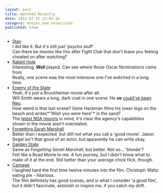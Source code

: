 ```yaml
---
layout: post
title: Watched Recently
date: 2012-07-31 22:45:16
category: movies_and_television
published: true
---
```

* [Stay](http://www.imdb.com/title/tt0371257/)  
I did like it. But it's still just 'psycho stuff'  
Can there be movies like this after *Fight Club* that don't leave you feeling cheated on after watching?
* [Rabbit Hole](http://www.imdb.com/title/tt0935075/)  
Interesting. **Well** played. Can see where those Oscar Nominations came from  
Really, one scene was the most intensive one I've watched in a long time. 
* [Enemy of the State](http://www.imdb.com/title/tt0120660/)  
 Yeah, it's just a Bruckheimer movie after all.  
Will Smith wears a long, dark coat in one scene. He **so** [could've been Neo](http://www.toptenz.net/10-actors-who-passed-on-movie-roles.php).  
How weird is that last scene? Gene Hackman films his lower legs on the beach and writes*"Wish you were here"* in the sand?  
The [latest NSA reports](http://www.wired.com/search?query=NSA&cx=010858178366868418930%3Afk33zkiunj8&cof=FORID%3A9&ie=UTF-8) in mind, it's clear the agency's capabilities shown in the movie aren't overstated.
* [Forgetting Sarah Marshall](http://www.imdb.com/title/tt0800039/)  
Better than I expected, but still not what you call a 'good movie'. Jason Segel isn't that good of an actor, but apparently he can write okay. 
* [Garden State](http://www.imdb.com/title/tt0333766/)  
Same as *Forgetting Sarah Marshall*, but better. Not so... 'blonde'?  
Felt like a Road Movie to me. A fun journey, but I didn't know what to make of it at the end. Still better than your average chick flick, though.
* [Carnage](http://www.imdb.com/title/tt1692486/)  
I laughed hard the first time twelve minutes into the film. Christoph Waltz eating pie - hilarious.  
The film definitely has good scenes, and is what I consider 'a good film', but it  didn't fascinate, astonish or inspire me, if you catch my drift.